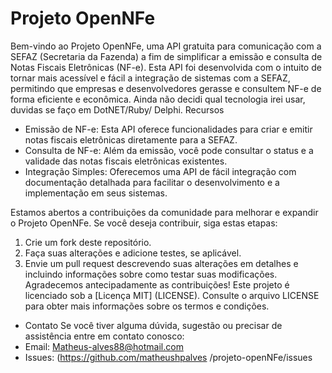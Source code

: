 # Projeto OpenNFe
Bem-vindo ao Projeto OpenNFe, uma API gratuita para comunicação com a SEFAZ (Secretaria da Fazenda) a fim de simplificar a emissão e consulta de Notas Fiscais Eletrônicas (NF-e). Esta API foi desenvolvida com o intuito de tornar mais acessível e fácil a integração de sistemas com a SEFAZ, permitindo que empresas e desenvolvedores gerasse e consultem NF-e de forma eficiente e econômica. Ainda não decidi qual tecnologia irei usar, duvidas se faço em DotNET/Ruby/ Delphi.
 Recursos
- Emissão de NF-e: Esta API oferece funcionalidades para criar e emitir notas fiscais eletrônicas diretamente para a SEFAZ.
- Consulta de NF-e: Além da emissão, você pode consultar o status e a validade das notas fiscais eletrônicas existentes.
- Integração Simples: Oferecemos uma API de fácil integração com documentação detalhada para facilitar o desenvolvimento e a implementação em seus sistemas.

Estamos abertos a contribuições da comunidade para melhorar e expandir o Projeto OpenNFe. Se você deseja contribuir, siga estas etapas:
1. Crie um fork deste repositório.
3. Faça suas alterações e adicione testes, se aplicável.
4. Envie um pull request descrevendo suas alterações em detalhes e incluindo informações sobre como testar suas modificações.
Agradecemos antecipadamente as contribuições!
Este projeto é licenciado sob a [Licença MIT] (LICENSE). Consulte o arquivo LICENSE para obter mais informações sobre os termos e condições.

- Contato
Se você tiver alguma dúvida, sugestão ou precisar de assistência entre em contato conosco:
- Email: Matheus-alves88@hotmail.com
- Issues: (https://github.com/matheushpalves /projeto-openNFe/issues
